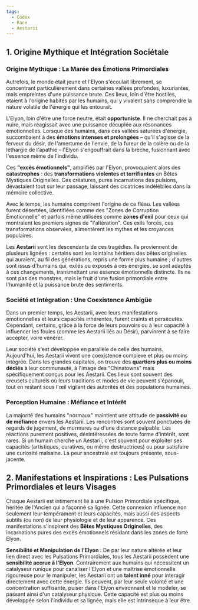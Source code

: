 ```yaml
---
tags:
  - Codex
  - Race
  - Aestarii
---
```


## 1. Origine Mythique et Intégration Sociétale

### Origine Mythique : La Marée des Émotions Primordiales

Autrefois, le monde était jeune et l'Elyon s'écoulait librement, se concentrant particulièrement dans certaines vallées profondes, luxuriantes, mais empreintes d'une puissance brute. Ces lieux, loin d'être hostiles, étaient à l'origine habités par les humains, qui y vivaient sans comprendre la nature volatile de l'énergie qui les entourait.

L'Elyon, loin d'être une force neutre, était **opportuniste**. Il ne cherchait pas à nuire, mais réagissait avec une puissance décuplée aux résonances émotionnelles. Lorsque des humains, dans ces vallées saturées d'énergie, succombaient à des **émotions intenses et prolongées** – qu'il s'agisse de la ferveur du désir, de l'amertume de l'envie, de la fureur de la colère ou de la léthargie de l'apathie – l'Elyon s'engouffrait dans la brèche, fusionnant avec l'essence même de l'individu.

Ces **"excès émotionnels"**, amplifiés par l'Elyon, provoquaient alors des **catastrophes** : des **transformations violentes et terrifiantes** en Bêtes Mystiques Originelles. Ces créatures, pures incarnations des pulsions, dévastaient tout sur leur passage, laissant des cicatrices indélébiles dans la mémoire collective.

Avec le temps, les humains comprirent l'origine de ce fléau. Les vallées furent désertées, identifiées comme des "Zones de Corruption Émotionnelle" et parfois même utilisées comme **zones d'exil** pour ceux qui montraient les premiers signes de "l'altération". Ces exils forcés, ces transformations observées, alimentèrent les mythes et les croyances populaires.

Les **Aestarii** sont les descendants de ces tragédies. Ils proviennent de plusieurs lignées : certains sont les lointains héritiers des bêtes originelles qui auraient, au fil des générations, repris une forme plus humaine ; d'autres sont issus d'humains qui, exilés ou exposés à ces énergies, se sont adaptés à ces changements, transmettant une essence émotionnelle distincte. Ils ne sont pas des monstres, mais le fruit d'une fusion primordiale entre l'humanité et la puissance brute des sentiments.

### Société et Intégration : Une Coexistence Ambigüe

Dans un premier temps, les Aestarii, avec leurs manifestations émotionnelles et leurs capacités inhérentes, furent craints et persécutés. Cependant, certains, grâce à la force de leurs pouvoirs ou à leur capacité à influencer les foules (comme les Aestarii liés au Désir), parvinrent à se faire accepter, voire vénérer.

Leur société s'est développée en parallèle de celle des humains. Aujourd'hui, les Aestarii vivent une coexistence complexe et plus ou moins intégrée. Dans les grandes capitales, on trouve des **quartiers plus ou moins dédiés** à leur communauté, à l'image des "Chinatowns" mais spécifiquement conçus pour les Aestarii. Ces lieux sont souvent des creusets culturels où leurs traditions et modes de vie peuvent s'épanouir, tout en restant sous l'œil vigilant des autorités et des populations humaines.

### Perception Humaine : Méfiance et Intérêt

La majorité des humains "normaux" maintient une attitude de **passivité ou de méfiance** envers les Aestarii. Les rencontres sont souvent ponctuées de regards de jugement, de murmures ou d'une distance palpable. Les réactions purement positives, désintéressées de toute forme d'intérêt, sont rares. Si un humain cherche un Aestarii, c'est souvent pour exploiter ses capacités (artistiques, curatives, ou même destructrices) ou pour satisfaire une curiosité malsaine. La peur ancestrale est toujours présente, sous-jacente.

## 2. Manifestations et Inspirations : Les Pulsations Primordiales et leurs Visages

Chaque Aestarii est intimement lié à une Pulsion Primordiale spécifique, héritée de l'Ancien qui a façonné sa lignée. Cette connexion influence non seulement leur tempérament et leurs capacités, mais aussi des aspects subtils (ou non) de leur physiologie et de leur apparence. Ces manifestations s'inspirent des **Bêtes Mystiques Originelles**, des incarnations pures des excès émotionnels résidant dans les zones de forte Elyon.

**Sensibilité et Manipulation de l'Elyon :** De par leur nature altérée et leur lien direct avec les Pulsations Primordiales, tous les Aestarii possèdent une **sensibilité accrue à l'Elyon**. Contrairement aux humains qui nécessitent un catalyseur runique pour canaliser l'Elyon et une maîtrise émotionnelle rigoureuse pour le manipuler, les Aestarii ont un **talent inné** pour interagir directement avec cette énergie. Ils peuvent, par leur seule volonté et une concentration suffisante, puiser dans l'Elyon environnant et le modeler, se passant ainsi d'un catalyseur physique. Cette capacité est plus ou moins développée selon l'individu et sa lignée, mais elle est intrinsèque à leur être.

